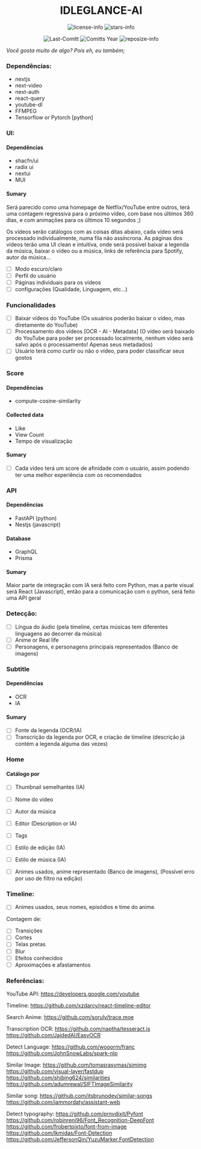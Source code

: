 <div align="center">

# IDLEGLANCE-AI

![license-info](https://img.shields.io/github/license/Ashu11-A/IDLEGLANCE-AI?logo=gnu&style=for-the-badge&colorA=302D41&colorB=f9e2af&logoColor=f9e2af)
![stars-info](https://img.shields.io/github/stars/Ashu11-A/IDLEGLANCE-AI?colorA=302D41&colorB=f9e2af&style=for-the-badge)

![Last-Comitt](https://img.shields.io/github/last-commit/Ashu11-A/IDLEGLANCE-AI?style=for-the-badge&colorA=302D41&colorB=b4befe)
![Comitts Year](https://img.shields.io/github/commit-activity/y/Ashu11-A/IDLEGLANCE-AI?style=for-the-badge&colorA=302D41&colorB=f9e2af&logoColor=f9e2af)
![reposize-info](https://img.shields.io/github/repo-size/Ashu11-A/IDLEGLANCE-AI?style=for-the-badge&colorA=302D41&colorB=90dceb)

</div>

*Você gosta muito de algo? Pois eh, eu também;*

### Dependências:
- nextjs
- next-video
- next-auth
- react-query
- youtube-dl
- FFMPEG
- Tensorflow or Pytorch [python]

### UI:
#### Dependências
- shacfn/ui
- radix ui
- nextui
- MUI
#### Sumary
Será parecido como uma homepage de Netflix/YouTube entre outros, terá uma contagem regressiva para o próximo vídeo, com base nos últimos 360 dias, e com animações para os últimos 10 segundos ;)

Os vídeos serão catálogos com as coisas ditas abaixo, cada vídeo será processado individualmente, numa fila não assíncrona.
As páginas dos vídeos terão uma UI clean e intuitiva, onde será possível baixar a legenda da música, baixar o vídeo ou a música, links de referência para Spotify, autor da música...

- [ ] Modo escuro/claro
- [ ] Perfil do usuário
- [ ] Páginas individuais para os vídeos
- [ ] configurações (Qualidade, Linguagem, etc...)

### Funcionalidades
- [ ] Baixar vídeos do YouTube (Os usuários poderão baixar o vídeo, mas diretamente do YouTube)
- [ ] Processamento dos vídeos [OCR - AI - Metadata] (O vídeo será baixado do YouTube para poder ser processado localmente, nenhum vídeo será salvo após o processamento! Apenas seus metadados)
- [ ] Usuário terá como curtir ou não o vídeo, para poder classificar seus gostos

### Score
#### Dependências
- compute-cosine-similarity
#### Collected data
- Like
- View Count
- Tempo de visualização
#### Sumary
- [ ] Cada vídeo terá um score de afinidade com o usuário, assim podendo ter uma melhor experiência com os recomendados

### API
#### Dependências
- FastAPI (python)
- Nestjs (javascript)
#### Database
- GraphQL
- Prisma
#### Sumary
Maior parte de integração com IA será feito com Python, mas a parte visual será React (Javascript), então para a comunicação com o python, será feito uma API geral

### Detecção:
- [ ] Língua do áudio (pela timeline, certas músicas tem diferentes linguagens ao decorrer da música)
- [ ] Anime or Real life
- [ ] Personagens, e personagens principais representados (Banco de imagens)

### Subtitle
#### Dependências
- OCR
- IA
#### Sumary
- [ ] Fonte da legenda (OCR/IA)
- [ ] Transcrição da legenda por OCR, e criação de timeline (descrição já contém a legenda alguma das vezes)

### Home
#### Catálogo por
- [ ] Thumbnail semelhantes (IA)
- [ ] Nome do vídeo
- [ ] Autor da música
- [ ] Editor (Description or IA)
- [ ] Tags
- [ ] Estilo de edição (IA)
- [ ] Estilo de música (IA)
- [ ] Animes usados, anime representado (Banco de imagens), (Possível erro por uso de filtro na edição)


### Timeline:
- [ ] Animes usados, seus nomes, episódios e time do anime.

Contagem de:
- [ ] Transições
- [ ] Cortes
- [ ] Telas pretas
- [ ] Blur
- [ ] Efeitos conhecidos
- [ ] Aproximações e afastamentos

### Referências:

YouTube API:
https://developers.google.com/youtube

Timeline: https://github.com/xzdarcy/react-timeline-editor

Search Anime:
https://github.com/soruly/trace.moe

Transcription OCR:
 https://github.com/naptha/tesseract.js
 https://github.com/JaidedAI/EasyOCR

Detect Language:
https://github.com/wooorm/franc
https://github.com/JohnSnowLabs/spark-nlp

Similar Image:
https://github.com/tomasrasymas/simimg
https://github.com/visual-layer/fastdup
https://github.com/shibing624/similarities
https://github.com/adumrewal/SIFTImageSimilarity

Similar song:
https://github.com/itsbrunodev/similar-songs
https://github.com/iammordaty/assistant-web

Detect typography:
https://github.com/prnvdixit/Pyfont
https://github.com/robinreni96/Font_Recognition-DeepFont
https://github.com/frobertpixto/font-from-image
https://github.com/lkmidas/Font-Detection
https://github.com/JeffersonQin/YuzuMarker.FontDetection
